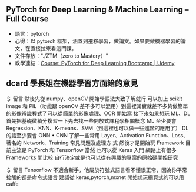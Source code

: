 ## PyTorch for Deep Learning & Machine Learning – Full Course

-   語言：pytorch
-   心得：以 pytorch 框架，涵蓋到遷移學習，做論文。如果要做機器學習的論文，在直接拉來看這門課。
-   文件存放："./ZTM（zero to Mastery）"
-   教學連結：[Course: PyTorch for Deep Learning Bootcamp | Udemy](https://www.udemy.com/course/pytorch-for-deep-learning/learn/lecture/32656552#overview)

## dcard 學長姐在機器學習方面給的意見

＄ 留言
然後先從 numpy、openCV 開始學語法大致了解就行
可以加上 scikit image 和 PIL（功能跟 openCV 差不多可以混用）到這裡其實就差不多夠做簡單的影像辨識程式了可以從簡單的影像處理、OCR 開始寫
接下來如果想玩 ML、DL
首先把基礎微積分複習一下先去找一些開放式課程學相關概念
ML 至少要會 Regression、KNN、K-means、SVM（到這裡也可以做一些進階的應用了）
DL 的話至少要會
ONN • CNN
了解一些常用 Layer、Activation Function、Loss、著名的 Network、Training 常見問題及處理方
式
然後才是開始玩 Framework
目前主流是 PyTorch 和 Tensorflow
當然 也可以從 Keras 入門
網路上有很多 Frameworks 間比較 自行決定或是也可以從有興趣的專案的原始碼開始研究

＄ 留言
Tensorflow 不適合新手，他屬於符號式語言看不懂很正常，因為你平常接觸的都是命令式語言
建議從 keras,pytorch,mxnet 開始想玩網頁式的可以用 caffe
